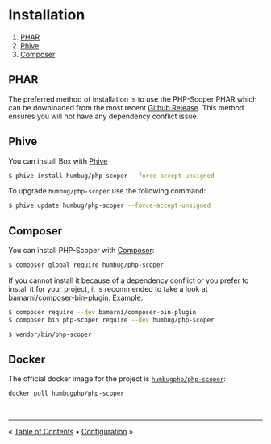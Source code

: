 # Installation

1. [PHAR](#phar)
1. [Phive](#phive)
1. [Composer](#composer)

## PHAR

The preferred method of installation is to use the PHP-Scoper PHAR which can be
downloaded from the most recent [Github Release][releases]. This method ensures
you will not have any dependency conflict issue.


## Phive

You can install Box with [Phive][phive]

```bash
$ phive install humbug/php-scoper --force-accept-unsigned
```

To upgrade `humbug/php-scoper` use the following command:

```bash
$ phive update humbug/php-scoper --force-accept-unsigned
```


## Composer

You can install PHP-Scoper with [Composer][composer]:

```bash
$ composer global require humbug/php-scoper
```

If you cannot install it because of a dependency conflict or you prefer to
install it for your project, it is recommended to take a look at 
[bamarni/composer-bin-plugin][bamarni/composer-bin-plugin]. Example:

```bash
$ composer require --dev bamarni/composer-bin-plugin
$ composer bin php-scoper require --dev humbug/php-scoper

$ vendor/bin/php-scoper
```

## Docker

The official docker image for the project is [`humbugphp/php-scoper`][docker-image]:

```shell
docker pull humbugphp/php-scoper
```


<br />
<hr />

« [Table of Contents](../README.md#table-of-contents) • [Configuration](configuration.md#configuration) »


[releases]: https://github.com/humbug/php-scoper/releases
[composer]: https://getcomposer.org
[docker-image]: https://hub.docker.com/r/humbugphp/php-scoper
[bamarni/composer-bin-plugin]: https://github.com/bamarni/composer-bin-plugin
[phive]: https://github.com/phar-io/phive
